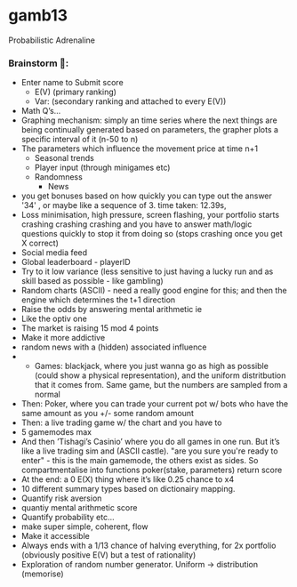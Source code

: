 # gamb13
Probabilistic Adrenaline 

### Brainstorm 🧠:
- Enter name to Submit score
  - E(V) (primary ranking)
  - Var: (secondary ranking and attached to every E(V))
- Math Q’s…
- Graphing mechanism: simply an time series where the next things are being continually generated based on parameters, the grapher plots a specific interval of it (n-50 to n)
- The parameters which influence the movement price at time n+1
  - Seasonal trends
  - Player input (through minigames etc) 
  - Randomness
    - News
- you get bonuses based on how quickly you can type out the answer '34' , or maybe like a sequence of 3. time taken: 12.39s,
- Loss minimisation, high pressure, screen flashing, your portfolio starts crashing crashing crashing and you have to answer math/logic questions quickly to stop it from doing so (stops crashing once you get X correct)
- Social media feed
- Global leaderboard - playerID
- Try to it low variance (less sensitive to just having a lucky run and as skill based as possible - like gambling) 
- Random charts (ASCII) - need a really good engine for this; and then the engine which determines the t+1 direction
- Raise the odds by answering mental arithmetic ie 
- Like the optiv one
- The market is raising 15 mod 4 points 
- Make it more addictive
- random news with a (hidden) associated influence
- - Games: blackjack, where you just wanna go as high as possible (could show a physical representation), and the uniform distritbution that it comes from. Same game, but the numbers are sampled from a normal 
- Then: Poker, where you can trade your current pot w/ bots who have the same amount as you +/- some random amount
- Then: a live trading game w/ the chart and you have to 
- 5 gamemodes max
- And then ’Tishagi’s Casinio’ where you do all games in one run. But it’s like a live trading sim and (ASCII castle). "are you sure you're ready to enter" - this is the main gamemode, the others exist as sides. So compartmentalise into functions poker(stake, parameters) return score
- At the end: a 0 E(X) thing where it’s like 0.25 chance to x4
- 10 different summary types based on dictionairy mapping.
- Quantify risk aversion
- quantiy mental arithmetic score
- Quantify probability etc...
- make super simple, coherent, flow
- Make it accessible
- Always ends with a 1/13 chance of halving everything, for 2x portfolio (obviously positive E(V) but a test of rationality)
- Exploration of random number generator. Uniform -> distribution (memorise)
